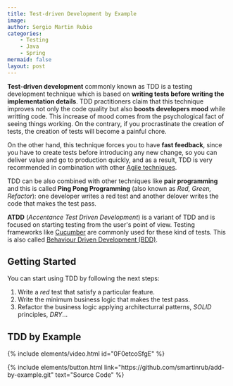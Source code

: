 ```yaml
---
title: Test-driven Development by Example
image: 
author: Sergio Martin Rubio
categories:
    - Testing
    - Java
    - Spring
mermaid: false
layout: post
---
```


**Test-driven development** commonly known as TDD is a testing development technique which is based on **writing tests before writing the implementation details**. TDD practitioners claim that this technique improves not only the code quality but also **boosts developers mood** while writting code. This increase of mood comes from the psychological fact of seeing things working. On the contrary, if you procrastinate the creation of tests, the creation of tests will become a painful chore.

On the other hand, this technique forces you to have **fast feedback**, since you have to create tests before introducing any new change, so you can deliver value and go to production quickly, and as a result, TDD is very recommended in combination with other [Agile techniques](https://sergiomartinrubio.com/articles/agile-development-best-practices/#test-driven-development-tdd).

TDD can be also combined with other techniques like **pair programming** and this is called **Ping Pong Programming** (also known as *Red, Green, Refactor*): one developer writes a red test and another delover writes the code that makes the test pass.

**ATDD** (*Accentance Test Driven Development*) is a variant of TDD and is focused on starting testing from the user's point of view. Testing frameworks like [Cucumber](https://sergiomartinrubio.com/articles/cucumber-a-bdd-framework-for-java-and-spring/) are commonly used for these kind of tests. This is also called [Behaviour Driven Development (BDD)](https://sergiomartinrubio.com/articles/bdd-fundamentals/).

## Getting Started

You can start using TDD by following the next steps:

1. Write a *red* test that satisfy a particular feature.
2. Write the minimum business logic that makes the test pass.
3. Refactor the business logic applying architecturral patterns, *SOLID* principles, *DRY*...

## TDD by Example

{% include elements/video.html id="0F0etcoSfgE" %}

<p class="text-center">
{% include elements/button.html link="https://github.com/smartinrub/add-by-example.git" text="Source Code" %}
</p>

